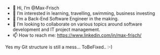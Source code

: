 - 👋 Hi, I’m @Max-Frisch
- 👀 I’m interested in learning, travelling, swimming, business investing
- 🌱 I’m a Back-End Software Engineer in the making.
- 💞️ I’m looking to collaborate on various topics around software development and IT project management.
- 📫 How to reach me: https://www.linkedin.com/in/max-frisch/

Yes my Git structure is still a mess... ToBeFixed.. :-)
